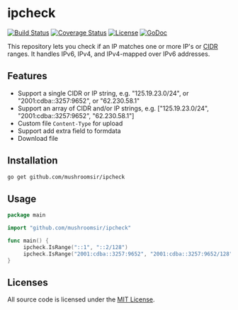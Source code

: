 # ipcheck
[![Build Status](https://img.shields.io/travis/mushroomsir/ipcheck.svg?style=flat-square)](https://travis-ci.org/mushroomsir/ipcheck)
[![Coverage Status](http://img.shields.io/coveralls/mushroomsir/ipcheck.svg?style=flat-square)](https://coveralls.io/github/mushroomsir/ipcheck?branch=master)
[![License](http://img.shields.io/badge/license-mit-blue.svg?style=flat-square)](https://github.com/mushroomsir/ipcheck/blob/master/LICENSE)
[![GoDoc](http://img.shields.io/badge/go-documentation-blue.svg?style=flat-square)](http://godoc.org/github.com/mushroomsir/ipcheck)

This repository lets you check if an IP matches one or more IP's or [CIDR](https://en.wikipedia.org/wiki/Classless_Inter-Domain_Routing) ranges. It handles IPv6, IPv4, and IPv4-mapped over IPv6 addresses. 

## Features

- Support a single CIDR or IP string, e.g. "125.19.23.0/24", or "2001:cdba::3257:9652", or "62.230.58.1"
- Support an array of CIDR and/or IP strings, e.g. ["125.19.23.0/24", "2001:cdba::3257:9652", "62.230.58.1"]
- Custom file `Content-Type` for upload
- Support add extra field to formdata
- Download file 

## Installation

```sh
go get github.com/mushroomsir/ipcheck
```

## Usage
```go
package main

import "github.com/mushroomsir/ipcheck"

func main() {
	 ipcheck.IsRange("::1", "::2/128")
	 ipcheck.IsRange("2001:cdba::3257:9652", "2001:cdba::3257:9652/128")
}

```

## Licenses

All source code is licensed under the [MIT License](https://github.com/mushroomsir/ipcheck/blob/master/LICENSE).
